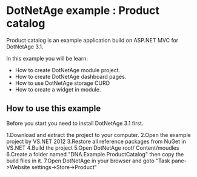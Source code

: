 DotNetAge example : Product catalog
==========================
Product catalog is an example application build on ASP.NET MVC for DotNetAge 3.1. 

In this example you will be learn:
* How to create DotNetAge module project.
* How to create DotNetAge dashboard pages.
* How to use DotNetAge storage CURD
* How to create a widget in module.

## How to use this example
Before you start you need to install DotNetAge 3.1 first.

1.Download and extract the project to your computer.
2.Open the example project by VS.NET 2012
3.Restore all reference packages from NuGet in VS.NET
4.Build the project
5.Open DotNetAge root/ Content/moudles 
6.Create a folder named "DNA.Example.ProductCatalog" then copy the build files in it.
7.Open DotNetAge in your browser and goto "Task pane->Website settings->Store->Product"




